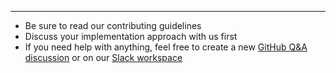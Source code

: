 --- 

- Be sure to read our contributing guidelines
- Discuss your implementation approach with us first
- If you need help with anything, feel free to create a new [GitHub Q&A discussion](https://github.com/Project-Books/books-api/discussions/categories/q-a) or on our [Slack workspace](https://join.slack.com/t/teambookproject/shared_invite/zt-punc8os7-Iz9PTCAkYcO_0S~XwtO5_A)
